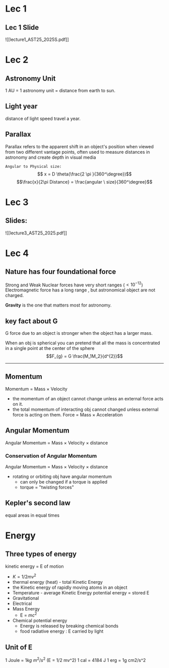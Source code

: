 # Lec 1
## Lec 1  Slide
![[lecture1_AST25_2025S.pdf]]
# Lec 2

## Astronomy Unit
1 AU = 1 astronomy unit = distance from earth to sun.
## Light year
distance of light speed travel a year.

## Parallax
Parallax refers to the apparent shift in an object's position when viewed from two different vantage points, often used to measure distances in astronomy and create depth in visual media

``Angular to Physical size:`` $$ x = D \theta(\frac{2 \pi }{360^\degree})$$$$\frac{x}{2\pi Distance} = \frac{angular \ size}{360^\degree}$$

# Lec 3
## Slides:
![[lecture3_AST25_2025.pdf]]

# Lec 4
## Nature has four foundational force

Strong and Weak Nuclear forces have very short ranges ($<10^{-12}$)
Electromagnetic force has a long range , but astronomical object are not charged.

**Gravity** is the one that matters most for astronomy.

## key fact about G
G force due to an object is stronger when the object has a larger mass.

When an obj is spherical you can pretend that all the mass is concentrated in a single point at the center of the sphere
$$F_{g}  = G \frac{M_1M_2}{d^{2}}$$
___
## Momentum
Momentum = Mass $\times$ Velocity
- the momentum of an object cannot change unless an external force acts on it.
- the total momentum of interacting obj cannot changed unless external force is acting on them. 
Force = Mass $\times$ Acceleration
## Angular Momentum 
Angular Momentum = Mass $\times$ Velocity $\times$ distance
### Conservation of Angular Momentum

Angular Momentum = Mass $\times$ Velocity $\times$ distance
- rotating or orbiting obj have angular momentum
	- can only be changed if a torque is applied
	- torque = "twisting forces"

## Kepler's second law
equal areas in equal times


# Energy 
## Three types of energy
kinetic energy = E of motion
- $K = 1/2 mv^2$
- thermal energy (heat) - total Kinetic Energy
- the Kinetic energy of rapidly moving atoms in an object
- Temperature - average Kinetic Energy
potential energy = stored E
- Gravitational
- Electrical
- Mass Energy
	- E = $m c^2$
- Chemical potential energy
	- Energy is released by breaking chemical bonds
	- food
radiative energy : E carried by light

## Unit of E
1 Joule = $1kg\ m^2/s^2$ (E = 1/2 mv^2)
1 cal = 4184 J
1 erg = 1g cm2/s^2